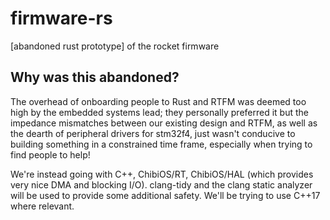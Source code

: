 # firmware-rs
[abandoned rust prototype] of the rocket firmware

## Why was this abandoned?
The overhead of onboarding people to Rust and RTFM was deemed too high by the embedded systems lead;
they personally preferred it but the impedance mismatches between our existing design and RTFM, as well
as the dearth of peripheral drivers for stm32f4, just wasn't conducive to building something in a constrained
time frame, especially when trying to find people to help!

We're instead going with C++, ChibiOS/RT, ChibiOS/HAL (which provides very nice DMA and blocking I/O).
clang-tidy and the clang static analyzer will be used to provide some additional safety.
We'll be trying to use C++17 where relevant.
